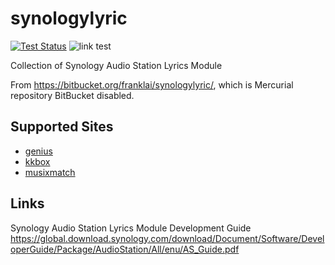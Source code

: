 # synologylyric
[![Test Status](https://travis-ci.com/franklai/synologylyric.svg?branch=master)](https://travis-ci.com/franklai/synologylyric)
![link test](https://github.com/franklai/synologylyric/workflows/CI/badge.svg)

Collection of Synology Audio Station Lyrics Module

From https://bitbucket.org/franklai/synologylyric/, which is Mercurial repository BitBucket disabled.

## Supported Sites
* [genius](https://genius.com/)
* [kkbox](https://www.kkbox.com/)
* [musixmatch](https://www.musixmatch.com/)

## Links
Synology Audio Station Lyrics Module Development Guide
https://global.download.synology.com/download/Document/Software/DeveloperGuide/Package/AudioStation/All/enu/AS_Guide.pdf



